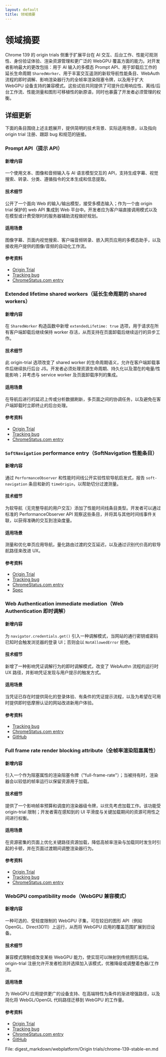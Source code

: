 ```yaml
---
layout: default
title: 领域摘要
---
```


# 领域摘要

Chrome 139 的 origin trials 侧重于扩展平台在 AI 交互、后台工作、性能可观测性、身份验证体验、渲染资源管理和更广泛的 WebGPU 覆盖方面的能力。对开发者影响最大的更改包括：用于 AI 输入的多模态 Prompt API、用于卸载后工作的延长生命周期 `SharedWorker`、用于丰富交互遥测的新软导航性能条目、WebAuth 流程的即时调解、影响渲染器行为的全帧率渲染阻塞令牌，以及用于扩大 WebGPU 设备支持的兼容模式。这些试验共同提供了可提升应用响应性、离线/后台工作流、性能测量和图形可移植性的新原语，同时也暴露了开发者必须管理的权衡。

## 详细更新

下面的条目围绕上述主题展开，提供简明的技术背景、实际适用场景，以及指向 origin trial 注册、跟踪 bug 和规范的链接。

### Prompt API（提示 API）

#### 新增内容
一个使用文本、图像和音频输入与 AI 语言模型交互的 API，支持生成字幕、视觉搜索、转录、分类、遵循指令的文本生成和信息提取。

#### 技术细节
公开了一个面向 Web 的输入/输出模型，接受多模态输入；作为一个由 origin trial 保护的 web API 集成到 Web 平台中。开发者应为客户端直接调用模式以及在模型或计费受限时的服务器辅助流程做好规划。

#### 适用场景
图像字幕、页面内视觉搜索、客户端音频转录、嵌入网页应用的多模态助手，以及接收用户提供的图像/音频的自动化工作流。

#### 参考资料
- [Origin Trial](https://developer.chrome.com/origintrials/#/register_trial/2533837740349325313)
- [Tracking bug](https://issues.chromium.org/issues/417530643)
- [ChromeStatus.com entry](https://chromestatus.com/feature/5134603979063296)

### Extended lifetime shared workers（延长生命周期的 shared workers）

#### 新增内容
在 `SharedWorker` 构造函数中新增 `extendedLifetime: true` 选项，用于请求在所有客户端卸载后继续保持 worker 存活，从而支持在页面卸载后继续运行的异步工作。

#### 技术细节
此 origin-trial 选项改变了 shared worker 的生命周期语义，允许在客户端卸载事件后继续执行后台 JS。开发者必须处理资源生命周期、持久化以及潜在的电量/性能影响；并考虑与 service worker 及页面卸载序列的集成。

#### 适用场景
在导航后进行的延迟上传或分析数据刷新，多页面之间的协调任务，以及避免在客户端卸载时立即终止的后台处理。

#### 参考资料
- [Origin Trial](https://developer.chrome.com/origintrials/#/register_trial/3056255297124302849)
- [Tracking bug](https://issues.chromium.org/issues/400473072)
- [ChromeStatus.com entry](https://chromestatus.com/feature/5138641357373440)

### `SoftNavigation` performance entry（SoftNavigation 性能条目）

#### 新增内容
通过 `PerformanceObserver` 和性能时间线公开实验性软导航启发式，报告 `soft-navigation` 条目和新的 `timeOrigin`，以帮助切分过渡测量。

#### 技术细节
为软导航（无完整导航的用户交互）添加了性能时间线条目类型。开发者可以通过标准的 PerformanceObserver API 观察这些条目，并将其与其他时间线事件关联，以获得准确的交互到渲染度量。

#### 适用场景
测量和优化单页应用导航，量化路由过渡的交互延迟，以及通过识别代价高的软导航路径来改进 UX。

#### 参考资料
- [Origin Trial](https://developer.chrome.com/origintrials#/view_trial/21392098230009857)
- [Tracking bug](https://issues.chromium.org/issues/1338390)
- [ChromeStatus.com entry](https://chromestatus.com/feature/5144837209194496)
- [Spec](https://wicg.github.io/soft-navigations)

### Web Authentication immediate mediation（Web Authentication 即时调解）

#### 新增内容
为 `navigator.credentials.get()` 引入一种调解模式，当网站的通行密钥或密码已知时会触发浏览器的登录 UI；否则会以 `NotAllowedError` 拒绝。

#### 技术细节
新增了一种影响凭证调解行为的即时调解模式，改变了 WebAuthn 流程的运行时 UX 路径，并影响凭证发现与用户提示的触发方式。

#### 适用场景
当凭证已存在时提供简化的登录体验、有条件的凭证提示流程，以及为希望在可用时提供即时低摩擦认证的网站改进新用户体验。

#### 参考资料
- [Tracking bug](https://issues.chromium.org/issues/408002783)
- [ChromeStatus.com entry](https://chromestatus.com/feature/5164322780872704)
- [GitHub](https://github.com/w3c/webauthn/pull/2291)

### Full frame rate render blocking attribute（全帧率渲染阻塞属性）

#### 新增内容
引入一个作为阻塞属性的渲染阻塞令牌（"full-frame-rate"）；当被持有时，渲染器会以较低的帧率运行以保留资源用于加载。

#### 技术细节
提供了一个影响帧率预算和调度的渲染器级令牌，以优先考虑加载工作。该功能受 origin-trial 限制；开发者需在感知到的 UI 平滑度与关键加载期间的资源可用性之间进行权衡。

#### 适用场景
在资源密集的页面上优化关键路径资源加载，降低高帧率渲染与加载同时发生时引起的卡顿，并在页面过渡期间调整渲染器行为。

#### 参考资料
- [Origin Trial](https://developer.chrome.com/origintrials/#/register_trial/3578672853899280385)
- [Tracking bug](https://issues.chromium.org/issues/397832388)
- [ChromeStatus.com entry](https://chromestatus.com/feature/5207202081800192)

### WebGPU compatibility mode（WebGPU 兼容模式）

#### 新增内容
一种可选的、受轻度限制的 WebGPU 子集，可在较旧的图形 API（例如 OpenGL、Direct3D11）上运行，从而将 WebGPU 应用的覆盖范围扩展到旧设备。

#### 技术细节
兼容模式限制或改变某些 WebGPU 能力，使实现可以映射到传统图形后端。origin-trial 注册允许开发者检测并选择加入该模式，优雅降级或调整着色器/工作流。

#### 适用场景
为 WebGPU 应用提供更广的设备支持、在高端特性为条件的渐进增强路径，以及简化将 WebGL/OpenGL 代码路径迁移到 WebGPU 的工作量。

#### 参考资料
- [Origin Trial](https://developer.chrome.com/origintrials/#/register_trial/1489002626799370241)
- [Tracking bug](https://issues.chromium.org/issues/40266903)
- [ChromeStatus.com entry](https://chromestatus.com/feature/6436406437871616)
- [GitHub](https://github.com/gpuweb/gpuweb/blob/main/proposals/compatibility-mode.md)

File: digest_markdown/webplatform/Origin trials/chrome-139-stable-en.md
